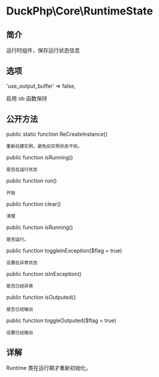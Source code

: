 # DuckPhp\Core\RuntimeState

## 简介

运行时组件，保存运行状态信息

## 选项

'use_output_buffer' => false,

启用 ob 函数保持

## 公开方法

public static function ReCreateInstance()

    重新创建实例，避免旧实例状态干扰。
public function isRunning()

    是否在运行状态
public function run()

    开始
public function clear()

    清理
public function isRunning()

    是否运行。
public function toggleInException($flag = true)

    设置在异常状态
public function isInException()
    
    是否已经异常
public function isOutputed()

    是否已经输出
public function toggleOutputed($flag = true)

    设置已经输出
## 详解

Runtime 类在运行期才重新初始化。

